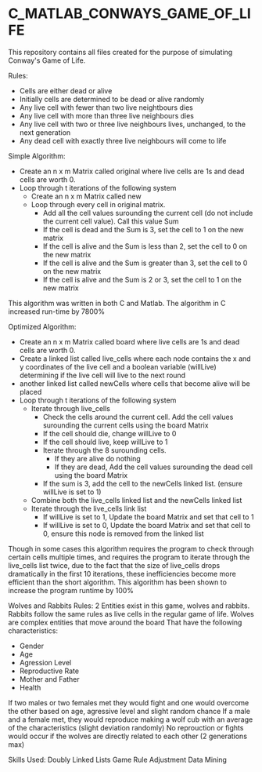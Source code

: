 # C_MATLAB_CONWAYS_GAME_OF_LIFE

This repository contains all files created for the purpose of simulating Conway's Game of Life.

Rules:
 - Cells are either dead or alive
 - Initially cells are determined to be dead or alive randomly
 - Any live cell with fewer than two live neightbours dies
 - Any live cell with more than three live neighbours dies
 - Any live cell with two or three live neighbours lives, unchanged, to the next generation
 - Any dead cell with exactly three live neighbours will come to life

Simple Algorithm:
 - Create an n x m Matrix called original where live cells are 1s and dead cells are worth 0.
 - Loop through t iterations of the following system
   - Create an n x m Matrix called new
   - Loop through every cell in original matrix.
     - Add all the cell values surounding the current cell (do not include the current cell value). Call this value Sum
     - If the cell is dead and the Sum is 3, set the cell to 1 on the new matrix                                               
     - If the cell is alive and the Sum is less than 2, set the cell to 0 on the new matrix
     - If the cell is alive and the Sum is greater than 3, set the cell to 0 on the new matrix
     - If the cell is alive and the Sum is 2 or 3, set the cell to 1 on the new matrix

This algorithm was written in both C and Matlab. The algorithm in C increased run-time by 7800%

Optimized Algorithm:
 - Create an n x m Matrix called board where live cells are 1s and dead cells are worth 0.
 - Create a linked list called live_cells where each node contains the x and y coordinates of the live cell and a boolean variable (willLive) determining if the live cell will live to the next round
 -  another linked list called newCells where cells that become alive will be placed
 - Loop through t iterations of the following system
   - Iterate through live_cells
     - Check the cells around the current cell. Add the cell values surounding the current cells using the board Matrix
     - If the cell should die, change willLive to 0
     - If the cell should live, keep willLive to 1
     - Iterate through the 8 surounding cells.
       - If they are alive do nothing
       - If they are dead, Add the cell values surounding the dead cell using the board Matrix
	 - If the sum is 3, add the cell to the newCells linked list. (ensure willLive is set to 1)
   - Combine both the live_cells linked list and the newCells linked list
   - Iterate through the live_cells link list
     - If willLive is set to 1, Update the board Matrix and set that cell to 1
     - If willLive is set to 0, Update the board Matrix and set that cell to 0, ensure this node is removed from the linked list

Though in some cases this algorithm requires the program to check through certain cells multiple times, and requires the program to iterate through the live_cells list twice, due to the fact that the size of live_cells drops dramatically in the first 10 iterations, these inefficiencies become more efficient than the short algorithm. This algorithm has been shown to increase the program runtime by 100%

Wolves and Rabbits Rules:
2 Entities exist in this game, wolves and rabbits.
Rabbits follow the same rules as live cells in the regular game of life. Wolves are complex entities that move around the board That have the following characteristics:
 - Gender
 - Age
 - Agression Level
 - Reproductive Rate
 - Mother and Father
 - Health

If two males or two females met they would fight and one would overcome the other based on age, agressive level and slight random chance
If a male and a female met, they would reproduce making a wolf cub with an average of the characteristics (slight deviation randomly)
No reprouction or fights would occur if the wolves are directly related to each other (2 generations max)

Skills Used:
Doubly Linked Lists
Game Rule Adjustment
Data Mining
